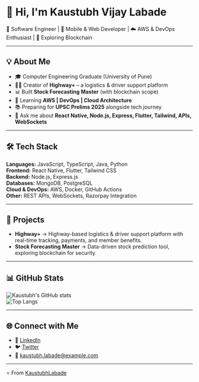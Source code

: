 # 👋 Hi, I'm Kaustubh Vijay Labade  

🚀 Software Engineer | 📱 Mobile & Web Developer | ☁️ AWS & DevOps Enthusiast | 🔗 Exploring Blockchain  

---

## 💡 About Me  
- 🎓 Computer Engineering Graduate (University of Pune)  
- 👨‍💻 Creator of **Highway+** – a logistics & driver support platform  
- 📊 Built **Stock Forecasting Master** (with blockchain scope)  
- 🌱 Learning **AWS | DevOps | Cloud Architecture**  
- 📚 Preparing for **UPSC Prelims 2025** alongside tech journey  
- 💬 Ask me about **React Native, Node.js, Express, Flutter, Tailwind, APIs, WebSockets**  

---

## 🛠️ Tech Stack  
**Languages:** JavaScript, TypeScript, Java, Python  
**Frontend:** React Native, Flutter, Tailwind CSS  
**Backend:** Node.js, Express.js  
**Databases:** MongoDB, PostgreSQL  
**Cloud & DevOps:** AWS, Docker, GitHub Actions  
**Other:** REST APIs, WebSockets, Razorpay Integration  

---

## 🚀 Projects  
- **Highway+** → Highway-based logistics & driver support platform with real-time tracking, payments, and member benefits.  
- **Stock Forecasting Master** → Data-driven stock prediction tool, exploring blockchain for security.  

---

## 📊 GitHub Stats  
![Kaustubh's GitHub stats](https://github-readme-stats.vercel.app/api?username=KaustubhLabade&show_icons=true&theme=tokyonight)  
![Top Langs](https://github-readme-stats.vercel.app/api/top-langs/?username=KaustubhLabade&layout=compact&theme=tokyonight)  

---

## 🌐 Connect with Me  
- 💼 [LinkedIn](https://www.linkedin.com/)  
- 🐦 [Twitter](https://twitter.com/)  
- 📧 kaustubh.labade@example.com  

---

⭐️ From [KaustubhLabade](https://github.com/KaustubhLabade)
